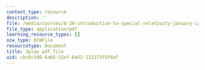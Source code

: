 ```yaml
---
content_type: resource
description: ''
file: /media/courses/8-20-introduction-to-special-relativity-january-iap-2021/cbc8c3d06ab552ef6a52112273f5f0af_f08-SYyjMp0.pdf
file_type: application/pdf
learning_resource_types: []
ocw_type: OCWFile
resourcetype: Document
title: 3play pdf file
uid: cbc8c3d0-6ab5-52ef-6a52-112273f5f0af
---
```

